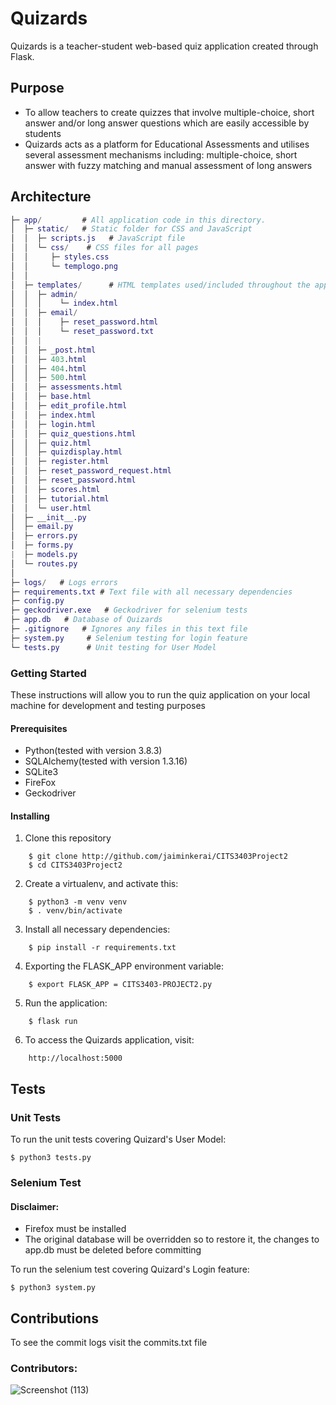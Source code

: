# Quizards

Quizards is a teacher-student web-based quiz application created through Flask.

## Purpose

- To allow teachers to create quizzes that involve multiple-choice, short answer and/or long answer questions which are easily accessible by students
- Quizards acts as a platform for Educational Assessments and utilises several assessment mechanisms including: multiple-choice, short answer with fuzzy matching and manual assessment of long answers

## Architecture

``` GAP
├─ app/         # All application code in this directory.         
│  ├─ static/   # Static folder for CSS and JavaScript
│  │  ├─ scripts.js   # JavaScript file
│  │  └─ css/    # CSS files for all pages
│  │     ├─ styles.css
│  │     └─ templogo.png
│  │         
│  ├─ templates/      # HTML templates used/included throughout the app.
│  │  ├─ admin/
│  │  │    └─ index.html
│  │  ├─ email/            
│  │  │    ├─ reset_password.html
│  │  │    └─ reset_password.txt  
│  │  |
│  │  ├─ _post.html
│  │  ├─ 403.html
│  │  ├─ 404.html
│  │  ├─ 500.html
│  │  ├─ assessments.html
│  │  ├─ base.html
│  │  ├─ edit_profile.html
│  │  ├─ index.html
│  │  ├─ login.html
│  │  ├─ quiz_questions.html
│  │  ├─ quiz.html
│  │  ├─ quizdisplay.html
│  │  ├─ register.html
│  │  ├─ reset_password_request.html
│  │  ├─ reset_password.html
│  │  ├─ scores.html
│  │  ├─ tutorial.html
│  │  └─ user.html
│  ├─ __init__.py
│  ├─ email.py   
│  ├─ errors.py     
│  ├─ forms.py 
|  ├─ models.py
│  └─ routes.py  
│
├─ logs/   # Logs errors
├─ requirements.txt # Text file with all necessary dependencies
├─ config.py 
├─ geckodriver.exe   # Geckodriver for selenium tests 
├─ app.db   # Database of Quizards
├─ .gitignore   # Ignores any files in this text file
├─ system.py     # Selenium testing for login feature
└─ tests.py      # Unit testing for User Model
```
### Getting Started

These instructions will allow you to run the quiz application on your local machine for development and testing purposes

#### Prerequisites

- Python(tested with version 3.8.3)
- SQLAlchemy(tested with version 1.3.16)
- SQLite3
- FireFox 
- Geckodriver

#### Installing
1. Clone this repository
```
	$ git clone http://github.com/jaiminkerai/CITS3403Project2
	$ cd CITS3403Project2
```

2. Create a virtualenv, and activate this: 
```
	$ python3 -m venv venv
	$ . venv/bin/activate
```

3. Install all necessary dependencies:
```
	$ pip install -r requirements.txt
```

4. Exporting the FLASK_APP environment variable:
```
	$ export FLASK_APP = CITS3403-PROJECT2.py
```

5. Run the application:
```
	$ flask run
```
6. To access the Quizards application, visit:
```
	http://localhost:5000
```
	  
## Tests
### Unit Tests
To run the unit tests covering Quizard's User Model:

	$ python3 tests.py
	
### Selenium Test
#### Disclaimer:
- Firefox must be installed
- The original database will be overridden so to restore it, the changes to app.db must be deleted before committing

To run the selenium test covering Quizard's Login feature:

    $ python3 system.py
	
## Contributions

To see the commit logs visit the commits.txt file

### Contributors:
![Screenshot (113)](https://user-images.githubusercontent.com/64474462/82753954-60d34780-9dfc-11ea-9e4c-eeaab56fc643.png)




